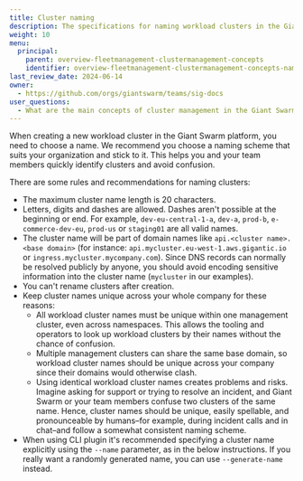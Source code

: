 ```yaml
---
title: Cluster naming
description: The specifications for naming workload clusters in the Giant Swarm platform.
weight: 10
menu:
  principal:
    parent: overview-fleetmanagement-clustermanagement-concepts
    identifier: overview-fleetmanagement-clustermanagement-concepts-naming
last_review_date: 2024-06-14
owner:
  - https://github.com/orgs/giantswarm/teams/sig-docs
user_questions:
  - What are the main concepts of cluster management in the Giant Swarm platform?
---
```


When creating a new workload cluster in the Giant Swarm platform, you need to choose a name. We recommend you choose a naming scheme that suits your organization and stick to it. This helps you and your team members quickly identify clusters and avoid confusion.

There are some rules and recommendations for naming clusters:

- The maximum cluster name length is 20 characters.
- Letters, digits and dashes are allowed. Dashes aren't possible at the beginning or end. For example, `dev-eu-central-1-a`, `dev-a`, `prod-b`, `e-commerce-dev-eu`, `prod-us` or `staging01` are all valid names.
- The cluster name will be part of domain names like `api.<cluster name>.<base domain>` (for instance: `api.mycluster.eu-west-1.aws.gigantic.io` or `ingress.mycluster.mycompany.com`). Since DNS records can normally be resolved publicly by anyone, you should avoid encoding sensitive information into the cluster name (`mycluster` in our examples).
- You can't rename clusters after creation.
- Keep cluster names unique across your whole company for these reasons:
    - All workload cluster names must be unique within one management cluster, even across namespaces. This allows the tooling and operators to look up workload clusters by their names without the chance of confusion.
    - Multiple management clusters can share the same base domain, so workload cluster names should be unique across your company since their domains would otherwise clash.
    - Using identical workload cluster names creates problems and risks. Imagine asking for support or trying to resolve an incident, and Giant Swarm or your team members confuse two clusters of the same name. Hence, cluster names should be unique, easily spellable, and pronounceable by humans–for example, during incident calls and in chat–and follow a somewhat consistent naming scheme.
- When using CLI plugin it's recommended specifying a cluster name explicitly using the `--name` parameter, as in the below instructions. If you really want a randomly generated name, you can use `--generate-name` instead.
